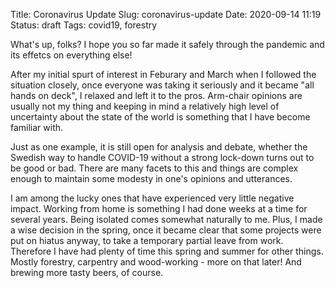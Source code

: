 Title: Coronavirus Update
Slug: coronavirus-update
Date: 2020-09-14 11:19
Status: draft
Tags: covid19, forestry

What's up, folks? I hope you so far made it safely through the pandemic and its effetcs on everything else!

After my initial spurt of interest in Feburary and March when I followed the situation closely, once
everyone was taking it seriously and it became "all hands on deck", I relaxed and left it to the pros.
Arm-chair opinions are usually not my thing and keeping in mind a relatively high level of uncertainty about
the state of the world is something that I have become familiar with.

Just as one example, it is still open for analysis and debate, whether the Swedish way to handle COVID-19
without a strong lock-down turns out to be good or bad. There are many facets to this and things are 
complex enough to maintain some modesty in one's opinions and utterances.

I am among the lucky ones that have experienced very little negative impact. Working from home is something
I had done weeks at a time for several years. Being isolated comes somewhat naturally to me.
Plus, I made a wise decision in the spring, once it became clear that some projects were put
on hiatus anyway, to take a temporary partial leave from work.
Therefore I have had plenty of time this spring and summer for other things. Mostly forestry, carpentry and
wood-working  -  more on that later! And brewing more tasty beers, of course.
